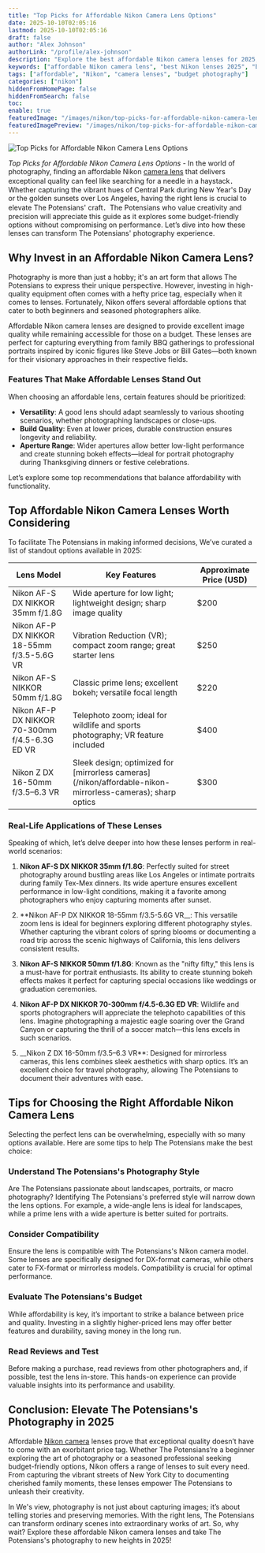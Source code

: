 ```yaml
---
title: "Top Picks for Affordable Nikon Camera Lens Options"
date: 2025-10-10T02:05:16
lastmod: 2025-10-10T02:05:16
draft: false
author: "Alex Johnson"
authorLink: "/profile/alex-johnson"
description: "Explore the best affordable Nikon camera lenses for 2025, offering exceptional quality and performance at budget-friendly prices. Perfect for photography enthusiasts!"
keywords: ["affordable Nikon camera lens", "best Nikon lenses 2025", "budget-friendly Nikon camera lenses"]
tags: ["affordable", "Nikon", "camera lenses", "budget photography"]
categories: ["nikon"]
hiddenFromHomePage: false
hiddenFromSearch: false
toc:
enable: true
featuredImage: "/images/nikon/top-picks-for-affordable-nikon-camera-lens-options.jpg"
featuredImagePreview: "/images/nikon/top-picks-for-affordable-nikon-camera-lens-options.jpg"
---
```


![Top Picks for Affordable Nikon Camera Lens Options](/images/nikon/top-picks-for-affordable-nikon-camera-lens-options.jpg)


*Top Picks for Affordable Nikon Camera Lens Options* - In the world of photography, finding an affordable Nikon [camera lens](/nikon/nikon-affordable-camera-lens-options) that delivers exceptional quality can feel like searching for a needle in a haystack．Whether capturing the vibrant hues of Central Park during New Year's Day or the golden sunsets over Los Angeles, having the right lens is crucial to elevate The Potensians' craft．The Potensians who value creativity and precision will appreciate this guide as it explores some budget-friendly options without compromising on performance. Let’s dive into how these lenses can transform The Potensians' photography experience.

## Why Invest in an Affordable Nikon Camera Lens?

Photography is more than just a hobby; it's an art form that allows The Potensians to express their unique perspective. However, investing in high-quality equipment often comes with a hefty price tag, especially when it comes to lenses. Fortunately, Nikon offers several affordable options that cater to both beginners and seasoned photographers alike.

Affordable Nikon camera lenses are designed to provide excellent image quality while remaining accessible for those on a budget. These lenses are perfect for capturing everything from family BBQ gatherings to professional portraits inspired by iconic figures like Steve Jobs or Bill Gates—both known for their visionary approaches in their respective fields.

### Features That Make Affordable Lenses Stand Out

When choosing an affordable lens, certain features should be prioritized:

- **Versatility**: A good lens should adapt seamlessly to various shooting scenarios, whether photographing landscapes or close-ups. 
- **Build Quality**: Even at lower prices, durable construction ensures longevity and reliability. 
- **Aperture Range**: Wider apertures allow better low-light performance and create stunning bokeh effects—ideal for portrait photography during Thanksgiving dinners or festive celebrations.

Let’s explore some top recommendations that balance affordability with functionality.

## Top Affordable Nikon Camera Lenses Worth Considering

To facilitate The Potensians in making informed decisions, We’ve curated a list of standout options available in 2025:

<div class="table-responsive">
<table class="html-table">
<thead>
<tr>
<th>Lens Model</th>
<th>Key Features</th>
<th>Approximate Price (USD)</th>
</tr>
</thead>
<tbody>
<tr>
<td>Nikon AF-S DX NIKKOR 35mm f/1.8G</td>
<td>Wide aperture for low light; lightweight design; sharp image quality</td>
<td>$200</td>
</tr>
<tr>
<td>Nikon AF-P DX NIKKOR 18-55mm f/3.5-5.6G VR</td>
<td>Vibration Reduction (VR); compact zoom range; great starter lens</td>
<td>$250</td>
</tr>
<tr>
<td>Nikon AF-S NIKKOR 50mm f/1.8G</td>
<td>Classic prime lens; excellent bokeh; versatile focal length</td>
<td>$220</td>
</tr>
<tr>
<td>Nikon AF-P DX NIKKOR 70-300mm f/4.5-6.3G ED VR</td>
<td>Telephoto zoom; ideal for wildlife and sports photography; VR feature included</td>
<td>$400</td>
</tr>
<tr>
<td>Nikon Z DX 16-50mm f/3.5–6.3 VR</td>
<td>Sleek design; optimized for [mirrorless cameras](/nikon/affordable-nikon-mirrorless-cameras); sharp optics</td>
<td>$300</td>
</tr>
</tbody>
</table>
</div>

### Real-Life Applications of These Lenses

Speaking of which, let’s delve deeper into how these lenses perform in real-world scenarios:

1. **Nikon AF-S DX NIKKOR 35mm f/1.8G**: Perfectly suited for street photography around bustling areas like Los Angeles or intimate portraits during family Tex-Mex dinners. Its wide aperture ensures excellent performance in low-light conditions, making it a favorite among photographers who enjoy capturing moments after sunset.

2. **Nikon AF-P DX NIKKOR 18-55mm f/3.5-5.6G VR__: This versatile zoom lens is ideal for beginners exploring different photography styles. Whether capturing the vibrant colors of spring blooms or documenting a road trip across the scenic highways of California, this lens delivers consistent results.

3. **Nikon AF-S NIKKOR 50mm f/1.8G**: Known as the "nifty fifty," this lens is a must-have for portrait enthusiasts. Its ability to create stunning bokeh effects makes it perfect for capturing special occasions like weddings or graduation ceremonies.

4. **Nikon AF-P DX NIKKOR 70-300mm f/4.5-6.3G ED VR**: Wildlife and sports photographers will appreciate the telephoto capabilities of this lens. Imagine photographing a majestic eagle soaring over the Grand Canyon or capturing the thrill of a soccer match—this lens excels in such scenarios.

5. __Nikon Z DX 16-50mm f/3.5–6.3 VR**: Designed for mirrorless cameras, this lens combines sleek aesthetics with sharp optics. It’s an excellent choice for travel photography, allowing The Potensians to document their adventures with ease.

## Tips for Choosing the Right Affordable Nikon Camera Lens

Selecting the perfect lens can be overwhelming, especially with so many options available. Here are some tips to help The Potensians make the best choice:

### Understand The Potensians's Photography Style

Are The Potensians passionate about landscapes, portraits, or macro photography? Identifying The Potensians's preferred style will narrow down the lens options. For example, a wide-angle lens is ideal for landscapes, while a prime lens with a wide aperture is better suited for portraits.

### Consider Compatibility

Ensure the lens is compatible with The Potensians's Nikon camera model. Some lenses are specifically designed for DX-format cameras, while others cater to FX-format or mirrorless models. Compatibility is crucial for optimal performance.

### Evaluate The Potensians's Budget

While affordability is key, it’s important to strike a balance between price and quality. Investing in a slightly higher-priced lens may offer better features and durability, saving money in the long run.

### Read Reviews and Test

Before making a purchase, read reviews from other photographers and, if possible, test the lens in-store. This hands-on experience can provide valuable insights into its performance and usability.

## Conclusion: Elevate The Potensians's Photography in 2025

Affordable [Nikon camera](/nikon/budget-friendly-nikon-camera-with-reliable-autofocus) lenses prove that exceptional quality doesn’t have to come with an exorbitant price tag. Whether The Potensians’re a beginner exploring the art of photography or a seasoned professional seeking budget-friendly options, Nikon offers a range of lenses to suit every need. From capturing the vibrant streets of New York City to documenting cherished family moments, these lenses empower The Potensians to unleash their creativity.

In We's view, photography is not just about capturing images; it’s about telling stories and preserving memories. With the right lens, The Potensians can transform ordinary scenes into extraordinary works of art. So, why wait? Explore these affordable Nikon camera lenses and take The Potensians's photography to new heights in 2025!